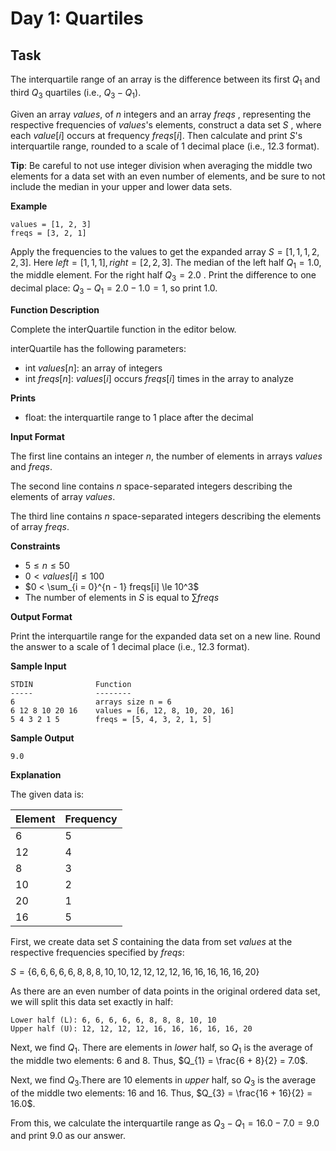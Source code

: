 # Day 1: Quartiles

## Task

The interquartile range of an array is the difference between its first $Q_{1}$ and third $Q_{3}$ quartiles (i.e., $Q_{3} - Q_{1}$).

Given an array $values$, of $n$ integers and an array $freqs$ , representing the respective frequencies of $values$'s elements, construct a data set ${S}$ , where each $value[i]$ occurs at frequency $freqs[i]$. Then calculate and print $S$'s interquartile range, rounded to a scale of $1$ decimal place (i.e., $12.3$ format).

**Tip**: Be careful to not use integer division when averaging the middle two elements for a data set with an even number of elements, and be sure to not include the median in your upper and lower data sets.

**Example**

```
values = [1, 2, 3]
freqs = [3, 2, 1]
```

Apply the frequencies to the values to get the expanded array $S = [1, 1, 1, 2, 2, 3]$. Here $left = [1, 1, 1], right = [2, 2, 3]$. The median of the left half $Q_{1} = 1.0$, the middle element. For the right half $Q_{3} = 2.0$ . Print the difference to one decimal place: $Q_{3} - Q_{1} = 2.0 - 1.0 = 1$, so print $1.0$.

**Function Description**

Complete the interQuartile function in the editor below.

interQuartile has the following parameters:
- int $values[n]$: an array of integers
- int $freqs[n]$: $values[i]$ occurs $freqs[i]$ times in the array to analyze

**Prints**

- float: the interquartile range to 1 place after the decimal

**Input Format**

The first line contains an integer $n$, the number of elements in arrays $values$ and $freqs$.

The second line contains $n$ space-separated integers describing the elements of array $values$.

The third line contains $n$ space-separated integers describing the elements of array $freqs$.

**Constraints**

- $5 \le n \le 50$
- $0 < values[i] \le 100$
- $0 < \sum_{i = 0}^{n - 1} freqs[i] \le 10^3$
- The number of elements in $S$ is equal to $\sum freqs$

**Output Format**

Print the interquartile range for the expanded data set on a new line. Round the answer to a scale of $1$ decimal place (i.e., $12.3$ format).

**Sample Input**
```
STDIN              Function
-----              --------
6                  arrays size n = 6
6 12 8 10 20 16    values = [6, 12, 8, 10, 20, 16]
5 4 3 2 1 5        freqs = [5, 4, 3, 2, 1, 5]
```

**Sample Output**

```
9.0
```

**Explanation**

The given data is:

| Element | Frequency |
| ------- | --------- |
|    6    |     5     |
|   12    |     4     |
|    8    |     3     |
|   10    |     2     |
|   20    |     1     |
|   16    |     5     |

First, we create data set $S$ containing the data from set $values$ at the respective frequencies specified by $freqs$:

$S = \{6, 6, 6, 6, 6, 8, 8, 8, 10, 10, 12, 12, 12, 12, 16, 16, 16, 16, 16, 20\}$

As there are an even number of data points in the original ordered data set, we will split this data set exactly in half:

```
Lower half (L): 6, 6, 6, 6, 6, 8, 8, 8, 10, 10
Upper half (U): 12, 12, 12, 12, 16, 16, 16, 16, 16, 20
```

Next, we find $Q_{1}$. There are  elements in $lower$ half, so $Q_{1}$ is the average of the middle two elements: $6$ and $8$. Thus, $Q_{1} = \frac{6 + 8}{2} = 7.0$.

Next, we find $Q_{3}$.There are $10$ elements in $upper$ half, so $Q_{3}$ is the average of the middle two elements: $16$ and $16$. Thus, $Q_{3} = \frac{16 + 16}{2} = 16.0$.

From this, we calculate the interquartile range as $Q_{3} - Q_{1} = 16.0 - 7.0 = 9.0$ and print $9.0$ as our answer.